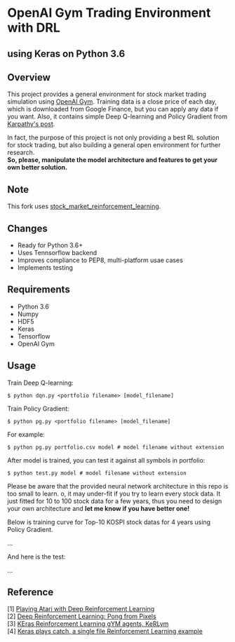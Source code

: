 # OpenAI Gym Trading Environment with DRL
## using Keras on Python 3.6

## Overview

This project provides a general environment for stock market trading simulation using [OpenAI Gym](https://gym.openai.com/). 
Training data is a close price of each day, which is downloaded from Google Finance, but you can apply any data if you want.
Also, it contains simple Deep Q-learning and Policy Gradient from [Karpathy's post](http://karpathy.github.io/2016/05/31/rl/).

In fact, the purpose of this project is not only providing a best RL solution for stock trading, but also building a general open environment for further research.  
**So, please, manipulate the model architecture and features to get your own better solution.**

## Note

This fork uses [stock_market_reinforcement_learning](https://github.com/kh-kim/stock_market_reinforcement_learning).

## Changes
 
 - Ready for Python 3.6+
 - Uses Tennsorflow backend
 - Improves compliance to PEP8, multi-platform usae cases
 - Implements testing

## Requirements

- Python 3.6
- Numpy
- HDF5
- Keras
- Tensorflow
- OpenAI Gym

## Usage

Train Deep Q-learning:

    $ python dqn.py <portfolio filename> [model_filename]

Train Policy Gradient:

	$ python pg.py <portfolio filename> [model_filename]

For example:

	$ python pg.py portfolio.csv model # model filename without extension

After model is trained, you can test it against all symbols in portfolio:

	$ python test.py model # model filename without extension

Please be aware that the provided neural network architecture in this repo is too small to learn. o, it may under-fit if you try to learn every stock data. 
It just fitted for 10 to 100 stock data for a few years, thus you need to design your own architecture and **let me know if you have better one!**

Below is training curve for Top-10 KOSPI stock datas for 4 years using Policy Gradient.  

...

And here is the test:

...

## Reference

[1] [Playing Atari with Deep Reinforcement Learning](http://arxiv.org/abs/1312.5602)  
[2] [Deep Reinforcement Learning: Pong from Pixels](http://karpathy.github.io/2016/05/31/rl/)  
[3] [KEras Reinforcement Learning gYM agents, KeRLym](https://github.com/osh/kerlym)  
[4] [Keras plays catch, a single file Reinforcement Learning example](http://edersantana.github.io/articles/keras_rl/)
